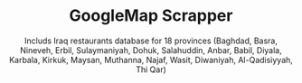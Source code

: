 <div align="center">

# GoogleMap Scrapper

Includs Iraq restaurants database for 18 provinces (Baghdad, Basra, Nineveh, Erbil, Sulaymaniyah, Dohuk, Salahuddin, Anbar, Babil, Diyala, Karbala, Kirkuk, Maysan, Muthanna, Najaf, Wasit, Diwaniyah, Al-Qadisiyyah, Thi Qar) 

</div>
